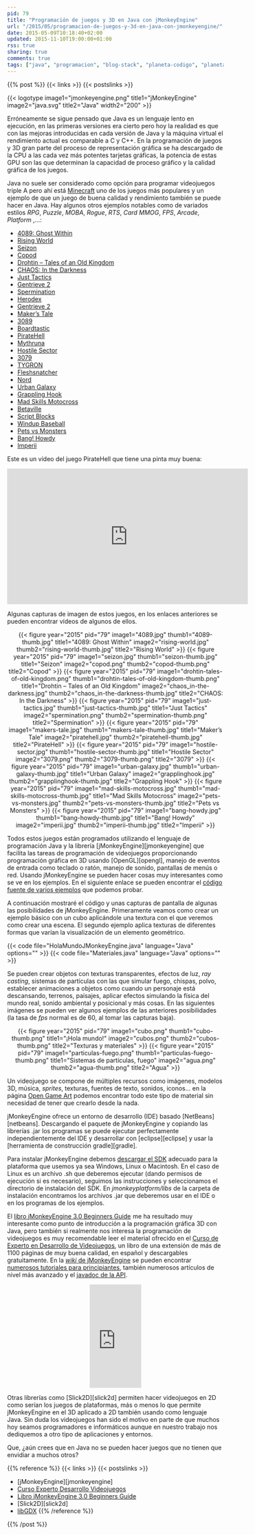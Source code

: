 ```yaml
---
pid: 79
title: "Programación de juegos y 3D en Java con jMonkeyEngine"
url: "/2015/05/programacion-de-juegos-y-3d-en-java-con-jmonkeyengine/"
date: 2015-05-09T10:18:40+02:00
updated: 2015-11-10T19:00:00+01:00
rss: true
sharing: true
comments: true
tags: ["java", "programacion", "blog-stack", "planeta-codigo", "planeta-linux"]
---
```


{{% post %}}
{{< links >}}
{{< postslinks >}}

{{< logotype image1="jmonkeyengine.png" title1="jMonkeyEngine" image2="java.svg" title2="Java" width2="200" >}}

Erróneamente se sigue pensado que Java es un lenguaje lento en ejecución, en las primeras versiones era cierto pero hoy la realidad es que con las mejoras introducidas en cada versión de Java y la máquina virtual el rendimiento actual es comparable a C y C++. En la programación de juegos y 3D gran parte del proceso de representación gráfica se ha descargado de la CPU a las cada vez más potentes tarjetas gráficas, la potencia de estas GPU son las que determinan la capacidad de proceso gráfico y la calidad gráfica de los juegos.

Java no suele ser considerado como opción para programar videojuegos triple A pero ahí está [Minecraft](https://minecraft.net/) uno de los juegos más populares y un ejemplo de que un juego de buena calidad y rendimiento también se puede hacer en Java. Hay algunos otros ejemplos notables como de variados estilos _RPG_, _Puzzle_, _MOBA_, _Rogue_, _RTS_, _Card MMOG_, _FPS_, _Arcade_, _Platform_ ,...:

* [4089: Ghost Within](http://store.steampowered.com/app/329770/)
* [Rising World](https://www.rising-world.net/)
* [Seizon](https://play.google.com/store/apps/details?id=com.rampage.seizon)
* [Copod](http://herebeben.com/copod)
* [Drohtin – Tales of an Old Kingdom](http://drohtin.org/)
* [CHAOS: In the Darkness](http://4realms.net/News/)
* [Just Tactics](http://www.indiedb.com/games/just-tactics/)
* [Gentrieve 2](https://gentrieve.wordpress.com/)
* [Spermination](http://steamcommunity.com/sharedfiles/filedetails/?id=354610327)
* [Herodex](http://www.indiedb.com/games/herodex)
* [Gentrieve 2](https://gentrieve.wordpress.com/)
* [Maker’s Tale](http://www.indiedb.com/games/makers-tale/videos)
* [3089](http://store.steampowered.com/app/263360/)
* [Boardtastic](http://boardtastic.com/)
* [PirateHell](http://store.steampowered.com/app/321080)
* [Mythruna](http://mythruna.com/)
* [Hostile Sector](http://mindemia.com/hostilesector/)
* [3079](http://store.steampowered.com/app/259620/)
* [TYGRON](http://www.tygron.com/)
* [Fleshsnatcher](http://sourceforge.net/projects/fleshsnatcher/)
* [Nord](http://nordgame.com/)
* [Urban Galaxy](https://www.urbangalaxyonline.com/)
* [Grappling Hook](http://ghook.speedrungames.com/)
* [Mad Skills Motocross](http://www.madskillsmx.com/)
* [Betaville](http://betaville.net/)
* [Script Blocks](http://scriptblocks.com/)
* [Windup Baseball](http://jmonkeyengine.org/project/windup-baseball/)
* [Pets vs Monsters](https://www.petsvsmonsters.com/)
* [Bang! Howdy](http://www.banghowdy.com/)
* [Imperii](http://jmonkeyengine.org/project/imperii/)

Este es un vídeo del juego PirateHell que tiene una pinta muy buena:

<div class="media" style="text-align: center;">
	<iframe width="560" height="315" src="https://www.youtube.com/embed/ODjq7IUkwUg" frameborder="0" allowfullscreen></iframe>
</div>

Algunas capturas de imagen de estos juegos, en los enlaces anteriores se pueden encontrar vídeos de algunos de ellos.

<div class="media" style="text-align: center;">
	{{< figure year="2015" pid="79"
    	image1="4089.jpg" thumb1="4089-thumb.jpg" title1="4089: Ghost Within"
    	image2="rising-world.jpg" thumb2="rising-world-thumb.jpg" title2="Rising World" >}}
	{{< figure year="2015" pid="79"
    	image1="seizon.jpg" thumb1="seizon-thumb.jpg" title1="Seizon"
    	image2="copod.png" thumb2="copod-thumb.png" title2="Copod" >}}
	{{< figure year="2015" pid="79"
    	image1="drohtin-tales-of-old-kingdom.png" thumb1="drohtin-tales-of-old-kingdom-thumb.png" title1="Drohtin – Tales of an Old Kingdom"
    	image2="chaos_in-the-darkness.jpg" thumb2="chaos_in-the-darkness-thumb.jpg" title2="CHAOS: In the Darkness" >}}
	{{< figure year="2015" pid="79"
    	image1="just-tactics.jpg" thumb1="just-tactics-thumb.jpg" title1="Just Tactics"
    	image2="spermination.png" thumb2="spermination-thumb.png" title2="Spermination" >}}
	{{< figure year="2015" pid="79"
    	image1="makers-tale.jpg" thumb1="makers-tale-thumb.jpg" title1="Maker’s Tale"
    	image2="piratehell.jpg" thumb2="piratehell-thumb.jpg" title2="PirateHell" >}}
	{{< figure year="2015" pid="79"
    	image1="hostile-sector.jpg" thumb1="hostile-sector-thumb.jpg" title1="Hostile Sector"
    	image2="3079.png" thumb2="3079-thumb.png" title2="3079" >}}
	{{< figure year="2015" pid="79"
    	image1="urban-galaxy.jpg" thumb1="urban-galaxy-thumb.jpg" title1="Urban Galaxy"
    	image2="grapplinghook.jpg" thumb2="grapplinghook-thumb.jpg" title2="Grappling Hook" >}}
	{{< figure year="2015" pid="79"
    	image1="mad-skills-motocross.jpg" thumb1="mad-skills-motocross-thumb.jpg" title1="Mad Skills Motocross"
    	image2="pets-vs-monsters.jpg" thumb2="pets-vs-monsters-thumb.jpg" title2="Pets vs Monsters" >}}
	{{< figure year="2015" pid="79"
    	image1="bang-howdy.jpg" thumb1="bang-howdy-thumb.jpg" title1="Bang! Howdy"
    	image2="imperii.jpg" thumb2="imperii-thumb.jpg" title2="Imperii" >}}
</div>

Todos estos juegos están programados utilizando el lenguaje de programación Java y la librería [jMonkeyEngine][jmonkeyengine] que facilita las tareas de programación de videojuegos proporcionando programación gráfica en 3D usando [OpenGL][opengl], manejo de eventos de entrada como teclado o ratón, manejo de sonido, pantallas de menús o red. Usando jMonkeyEngine se pueden hacer cosas muy interesantes como se ve en los ejemplos. En el siguiente enlace se pueden encontrar el [código fuente de varios ejemplos](https://github.com/jMonkeyEngine/BookSamples/tree/master/src) que podemos probar.

A continuación mostraré el código y unas capturas de pantalla de algunas las posibilidades de jMonkeyEngine. Primeramente veamos como crear un ejemplo básico con un cubo aplicándole una textura con el que veremos como crear una escena. El segundo ejemplo aplica texturas de diferentes formas que varían la visualización de un elemento geométrico.

{{< code file="HolaMundoJMonkeyEngine.java" language="Java" options="" >}}
{{< code file="Materiales.java" language="Java" options="" >}}

Se pueden crear objetos con texturas transparentes, efectos de luz, _ray casting_, sistemas de partículas con las que simular fuego, chispas, polvo, establecer animaciones a objetos como cuando un personaje está descansando, terrenos, paisajes, aplicar efectos simulando la física del mundo real, sonido ambiental y posicional y más cosas. En las siguientes imágenes se pueden ver algunos ejemplos de las anteriores posibilidades (la tasa de _fps_ normal es de 60, al tomar las capturas baja).

<div class="media" style="text-align: center;">
	{{< figure year="2015" pid="79"
    	image1="cubo.png" thumb1="cubo-thumb.png" title1="¡Hola mundo!"
    	image2="cubos.png" thumb2="cubos-thumb.png" title2="Texturas y materiales" >}}
	{{< figure year="2015" pid="79"
    	image1="particulas-fuego.png" thumb1="particulas-fuego-thumb.png" title1="Sistemas de partículas, fuego"
    	image2="agua.png" thumb2="agua-thumb.png" title2="Agua" >}}
</div>

Un videojuego se compone de múltiples recursos como imágenes, modelos 3D, música, _sprites_, texturas, fuentes de texto, sonidos, iconos... en la página [Open Game Art](http://opengameart.org) podemos encontrar todo este tipo de material sin necesidad de tener que crearlo desde la nada.

jMonkeyEngine ofrece un entorno de desarrollo (IDE) basado [NetBeans][netbeans]. Descargando el paquete de jMonkeyEngine y copiando las librerías .jar los programas se puede ejecutar perfectamente independientemente del IDE y desarrollar con [eclipse][eclipse] y usar la [herramienta de construcción gradle][gradle].

Para instalar jMonkeyEngine debemos [descargar el SDK](http://jmonkeyengine.org/downloads/) adecuado para la plataforma que usemos ya sea Windows, Linux o Macintosh. En el caso de Linux es un archivo .sh que deberemos ejecutar (dando permisos de ejecución si es necesario), seguimos las instrucciones y seleccionamos el directorio de instalación del SDK. En _jmonkeyplatform/libs_ de la carpeta de instalación encontramos los archivos .jar que deberemos usar en el IDE o en los programas de los ejemplos.

El <a href="http://www.amazon.es/gp/product/1849516464/ref=as_li_ss_tl?ie=UTF8&camp=3626&creative=24822&creativeASIN=1849516464&linkCode=as2&tag=blobit-21">libro jMonkeyEngine 3.0 Beginners Guide</a><img src="https://ir-es.amazon-adsystem.com/e/ir?t=blobit-21&l=as2&o=30&a=1849516464" width="1" height="1" border="0" alt="" style="border:none !important; margin:0px !important;">
 me ha resultado muy interesante como punto de introducción a la programación gráfica 3D con Java, pero también si realmente nos interesa la programación de videojuegos es muy recomendable leer el material ofrecido en el [Curso de Experto en Desarrollo de Videojuegos](http://www.cedv.es/), un libro de una extensión de más de 1100 páginas de muy buena calidad, en español y descargables gratuitamente. En la [_wiki_ de jMonkeyEngine](http://wiki.jmonkeyengine.org/doku.php) se pueden encontrar [numerosos tutoriales para principiantes](http://wiki.jmonkeyengine.org/doku.php/jme3#tutorials_for_beginners), también numerosos artículos de nivel más avanzado y el [javadoc de la API](http://javadoc.jmonkeyengine.org/).

<div class="media-amazon" style="text-align: center;">
	<iframe src="https://rcm-eu.amazon-adsystem.com/e/cm?lt1=_blank&bc1=000000&IS2=1&bg1=FFFFFF&fc1=000000&lc1=0000FF&t=blobit-21&o=30&p=8&l=as4&m=amazon&f=ifr&ref=ss_til&asins=1849516464&internal=1" style="width:120px;height:240px;" scrolling="no" marginwidth="0" marginheight="0" frameborder="0"></iframe>
</div>

Otras librerías como [Slick2D][slick2d] permiten hacer videojuegos en 2D como serían los juegos de plataformas, más o menos lo que permite jMonkeyEngine en el 3D aplicado a 2D también usando como lenguaje Java. Sin duda los videojuegos han sido el motivo en parte de que muchos hoy seamos programadores e informáticos aunque en nuestro trabajo nos dediquemos a otro tipo de aplicaciones y entornos.

Que, ¿aún crees que en Java no se pueden hacer juegos que no tienen que envidiar a muchos otros?

{{% reference %}}
{{< links >}}
{{< postslinks >}}
* [jMonkeyEngine][jmonkeyengine]
* [Curso Experto Desarrollo Videojuegos](http://www.cedv.es./)
* <a href="http://www.amazon.es/gp/product/1849516464/ref=as_li_ss_tl?ie=UTF8&camp=3626&creative=24822&creativeASIN=1849516464&linkCode=as2&tag=blobit-21">Libro jMonkeyEngine 3.0 Beginners Guide</a><img src="https://ir-es.amazon-adsystem.com/e/ir?t=blobit-21&l=as2&o=30&a=1849516464" width="1" height="1" border="0" alt="" style="border:none !important; margin:0px !important;"><br>
* [Slick2D][slick2d]
* [libGDX](http://libgdx.badlogicgames.com/)
{{% /reference %}}

{{% /post %}}
